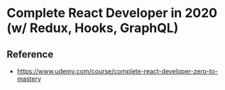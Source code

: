 # Complete React Developer in 2020 (w/ Redux, Hooks, GraphQL)

## Reference
- https://www.udemy.com/course/complete-react-developer-zero-to-mastery
